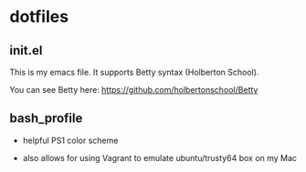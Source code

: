 # dotfiles

## init.el

This is my emacs file. It supports Betty syntax (Holberton School).

You can see Betty here: https://github.com/holbertonschool/Betty

## bash_profile

* helpful PS1 color scheme

* also allows for using Vagrant to emulate ubuntu/trusty64 box on my Mac
